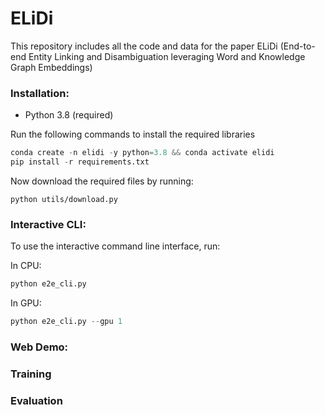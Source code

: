 # ELiDi
This repository includes all the code and data for the paper ELiDi (End-to-end Entity Linking and Disambiguation leveraging Word and Knowledge Graph Embeddings)


### Installation:
* Python 3.8 (required)

Run the following commands to install the required libraries
```python
conda create -n elidi -y python=3.8 && conda activate elidi
pip install -r requirements.txt
```
Now download the required files by running:
```
python utils/download.py
```

### Interactive CLI:
To use the interactive command line interface, run:

In CPU:
```python
python e2e_cli.py
```
In GPU:
```python
python e2e_cli.py --gpu 1
```

### Web Demo:


### Training

### Evaluation